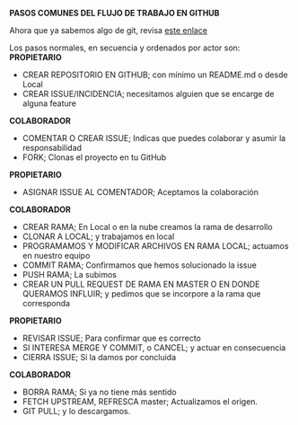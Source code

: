 __PASOS COMUNES DEL FLUJO DE TRABAJO EN GITHUB__

Ahora que ya sabemos algo de git, revisa [este enlace](https://victorhckinthefreeworld.com/2018/08/09/6-errores-comunes-al-utilizar-git-y-como-solucionarlos/)

Los pasos normales, en secuencia y ordenados por actor son:   
**PROPIETARIO**
- CREAR REPOSITORIO EN GITHUB; con mínimo un README.md o desde Local
- CREAR ISSUE/INCIDENCIA; necesitamos alguien que se encarge de alguna feature  

**COLABORADOR**  
- COMENTAR O CREAR ISSUE; Indicas que puedes colaborar y asumir la responsabilidad
- FORK; Clonas el proyecto en tu GitHub  

**PROPIETARIO**  
- ASIGNAR ISSUE AL COMENTADOR; Aceptamos la colaboración

**COLABORADOR**  
- CREAR RAMA; En Local o en la nube creamos la rama de desarrollo
- CLONAR A LOCAL; y trabajamos en local
- PROGRAMAMOS Y MODIFICAR ARCHIVOS EN RAMA LOCAL; actuamos en nuestro equipo
- COMMIT RAMA; Confirmamos que hemos solucionado la issue
- PUSH RAMA; La subimos
- CREAR UN PULL REQUEST DE RAMA EN MASTER O EN DONDE QUERAMOS INFLUIR; y pedimos que se incorpore a la rama que corresponda

**PROPIETARIO**  
- REVISAR ISSUE; Para confirmar que es correcto
- SI INTERESA MERGE Y COMMIT, o CANCEL; y actuar en consecuencia
- CIERRA ISSUE; Si la damos por concluida

**COLABORADOR**  
- BORRA RAMA; Si ya no tiene más sentido
- FETCH UPSTREAM, REFRESCA master; Actualizamos el origen.
- GIT PULL; y lo descargamos.


